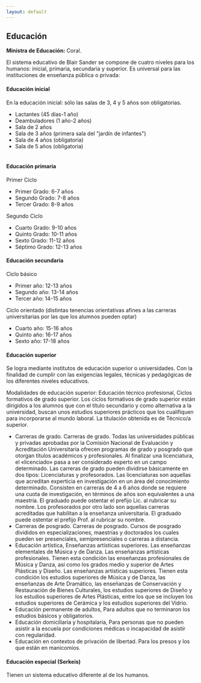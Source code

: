 ```yaml
---
layout: default
---
```


<h2>Educación</h2>

**Ministra de Educación:** Coral.

El sistema educativo de Blair Sander se compone de cuatro niveles para los humanos: inicial, primaria, secundaria y superior. Es universal para las instituciones de enseñanza pública o privada:

<h4>Educación inicial</h4>
En la educación inicial: sólo las salas de 3, 4 y 5 años son obligatorias.

* Lactantes (45 días-1 año)
* Deambuladores (1 año-2 años)
* Sala de 2 años
* Sala de 3 años (primera sala del "jardín de infantes")
* Sala de 4 años (obligatoria)
* Sala de 5 años (obligatoria)
<br>&nbsp;
<h4>Educación primaria</h4>

Primer Ciclo
* Primer Grado: 6-7 años
* Segundo Grado: 7-8 años
* Tercer Grado: 8-9 años

Segundo Ciclo
* Cuarto Grado: 9-10 años
* Quinto Grado: 10-11 años
* Sexto Grado: 11-12 años
* Séptimo Grado: 12-13 años

<h4>Educación secundaria</h4>

Ciclo básico

* Primer año: 12-13 años
* Segundo año:	13-14 años
* Tercer año: 14-15 años

Ciclo orientado (distintas tenencias orientativas afines a las carreras universitarias por las que los alumnos pueden optar) 

* Cuarto año: 15-16 años
* Quinto año: 16-17 años
* Sexto año: 17-18 años

<h4>Educación superior </h4>

Se logra mediante institutos de educación superior o universidades.  Con la finalidad de cumplir con las exigencias legales, técnicas y pedagógicas de los diferentes niveles educativos.
<br>

Modalidades de educación superior: 
Educación técnico profesional, Ciclos formativos de grado superior.  Los ciclos formativos de grado superior están dirigidos a los alumnos que con el título secundario y como alternativa a la universidad, buscan unos estudios superiores prácticos que los cualifiquen para incorporarse al mundo laboral. La titulación obtenida es de Técnico/a superior.   
* Carreras de grado. Carreras de grado. Todas las universidades públicas y privadas aprobadas por la Comisión Nacional de Evaluación y Acreditación Universitaria ofrecen programas de grado y posgrado que otorgan títulos académicos y profesionales. Al finalizar una licenciatura, el «licenciado» pasa a ser considerado experto en un campo determinado.  Las carreras de grado pueden dividirse básicamente en dos tipos: Licenciaturas y profesorados. Las licenciaturas son aquellas que acreditan experticia en investigación en un área del conocimiento determinado. Consisten en carreras de 4 a 6 años donde se requiere una cuota de investigación, en términos de años son equivalentes a una maestría. El graduado puede ostentar el prefijo Lic. al rubricar su nombre. Los profesorados por otro lado son aquellas carreras acreditadas que habilitan a la enseñanza universitaria. El graduado puede ostentar el prefijo Prof. al rubricar su nombre.
* Carreras de posgrado. Carreras de posgrado. Cursos de posgrado divididos en especializaciones, maestrías y doctorados los cuales pueden ser presenciales, semipresenciales o carreras a distancia.
* Educación artística,  Enseñanzas artísticas superiores. Las enseñanzas elementales de Música y de Danza. Las enseñanzas artísticas profesionales. Tienen esta condición las enseñanzas profesionales de Música y Danza, así como los grados medio y superior de Artes Plásticas y Diseño. Las enseñanzas artísticas superiores. Tienen esta condición los estudios superiores de Música y de Danza, las enseñanzas de Arte Dramático, las enseñanzas de Conservación y Restauración de Bienes Culturales, los estudios superiores de Diseño y los estudios superiores de Artes Plásticas, entre los que se incluyen los estudios superiores de Cerámica y los estudios superiores del Vidrio.
* Educación permanente de adultos, Para adultos que no terminaron los estudios básicos y obligatorios. 
* Educación domiciliaria y hospitalaria, Para personas que no pueden asistir a la escuela por condiciones médicas o incapacidad de asistir con regularidad.
* Educación en contextos de privación de libertad. Para los presos y los que están en manicomios. 

<h4>Educación especial (Serkeis)</h4>
Tienen un sistema educativo diferente al de los humanos. 



